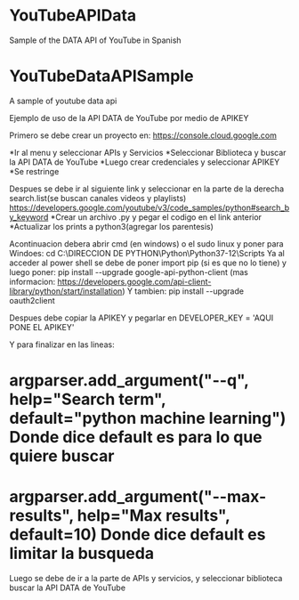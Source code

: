 # YouTubeAPIData
Sample of the DATA API of YouTube in Spanish 
# YouTubeDataAPISample
A sample of youtube data api

Ejemplo de uso de la API DATA de YouTube por medio de APIKEY

  Primero se debe crear un proyecto en:
  https://console.cloud.google.com

  *Ir al menu y seleccionar APIs y Servicios
  *Seleccionar Biblioteca y buscar la API DATA de YouTube
  *Luego crear credenciales y seleccionar APIKEY
  *Se restringe
  
  Despues se debe ir al siguiente link y seleccionar en la parte de la derecha search.list(se buscan canales videos y playlists)
  https://developers.google.com/youtube/v3/code_samples/python#search_by_keyword
  *Crear un archivo .py y pegar el codigo en el link anterior
  *Actualizar los prints a python3(agregar los parentesis)
  
  Acontinuacion debera abrir cmd (en windows) o el sudo linux y 
  poner para Windoes: cd C:\DIRECCION DE PYTHON\Python\Python37-12\Scripts
  Ya al acceder al power shell se debe de poner import pip (si es que no lo tiene) 
  y luego poner: pip install --upgrade google-api-python-client (mas informacion: https://developers.google.com/api-client-library/python/start/installation)
  Y tambien: pip install --upgrade oauth2client
  
  Despues debe copiar la APIKEY y pegarlar en DEVELOPER_KEY = 'AQUI PONE EL APIKEY'
  
  Y para finalizar en las lineas:
  # argparser.add_argument("--q", help="Search term", default="python machine learning") Donde dice default es para lo que quiere buscar
  # argparser.add_argument("--max-results", help="Max results", default=10) Donde dice default es limitar la busqueda
  
  
  
  
  
Luego se debe de ir a la parte de APIs y servicios, y seleccionar biblioteca buscar la API DATA de YouTube
